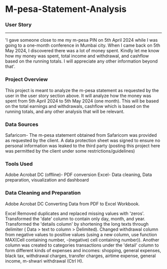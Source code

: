 # M-pesa-Statement-Analysis
### User Story
---
 'I gave someone close to me my m-pesa PIN on 5th April 2024 while I was going to a one-month conference in Mumbai city. When I came back on 5th May 2024, I discovered there was a lot of money spent. Kindly let me know how my money was spent, total income and withdrawal, and cashflow based on the running totals. I will appreciate any other information beyond that'. 

### Project Overview

 This project is meant to analyze the m-pesa statement as requested by the user in the user story section above. It will analyze how the money was spent from 5th April 2024 to 5th May 2024 (one month). This will be based on the total earnings and withdrawals, cashflow which is based on the running totals, and any other analysis that will be relevant.

### Data Sources
Safaricom- The m-pesa statement obtained from Safaricom was provided as requested by the client. A data protection sheet was signed to ensure no personal information was leaked to the third party (posting this project here was permitted by the client under some restrictions/guidelines)

### Tools Used
Adobe Acrobat DC (offline)- PDF conversion
Excel- Data cleaning, Data preparation, visualization and dashboard

### Data Cleaning and Preparation
Adobe Acrobat DC 
Converting Data from PDF to Excel Workbook.

Excel
Removed duplicates and replaced missing values with 'zeros'.
Transformed the 'date' column to contain only day, month, and year.
Transformed the 'details column' by shortening the long texts through delimiter ( Data > text to column > Delimited).
Changed withdrawal column from negative values to positive values (using a new column, use function MAX(Cell containing number, -(negative) cell containing number)).
Another column was created to categories transactions under the 'detail' column to form different kinds of expenses and incomes: shopping, general expenses, black tax, withdrawal charges, transfer charges, airtime expense, general income, m-shwari withdrawal (Ctrl H).

